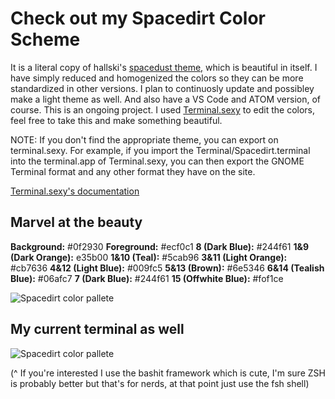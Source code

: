 # Check out my Spacedirt Color Scheme
It is a literal copy of hallski's [spacedust theme,](https://github.com/hallski/spacedust-theme) which is beautiful in itself. I have simply reduced and homogenized the colors so they can be more standardized in other versions.
I plan to continuosly update and possibley make a light theme as well. And also have a VS Code and ATOM version, of course. 
This is an ongoing project.
I used [Terminal.sexy](https://terminal.sexy/) to edit the colors, feel free to take this and make something beautiful.

NOTE: If you don't find the appropriate theme, you can export on terminal.sexy. For example, if you import the Terminal/Spacedirt.terminal into the terminal.app of Terminal.sexy, you can then export the GNOME Terminal format and any other format they have on the site.

[Terminal.sexy's documentation](https://github.com/stayradiated/terminal.sexy)

## Marvel at the beauty

**Background:** #0f2930
**Foreground:** #ecf0c1
**8 (Dark Blue):** #244f61
**1&9 (Dark Orange):** e35b00
**1&10 (Teal):** #5cab96
**3&11 (Light Orange):** #cb7636
**4&12 (Light Blue):** #009fc5
**5&13 (Brown):** #6e5346
**6&14 (Tealish Blue):** #06afc7
**7 (Dark Blue):** #244f61
**15 (Offwhite Blue):** #fof1ce

![Spacedirt color pallete](https://raw.githubusercontent.com/pineapplegiant/spacedirt-theme/master/spacedirt.png "Color Palette for Spacedirt")

## My current terminal as well
![Spacedirt color pallete](https://raw.githubusercontent.com/pineapplegiant/spacedirt-theme/master/terminal-prompt.png "Spacedirt terminal.app")

(^ If you're interested I use the bashit framework which is cute, I'm sure ZSH is probably better but that's for nerds, at that point just use the fsh shell)
